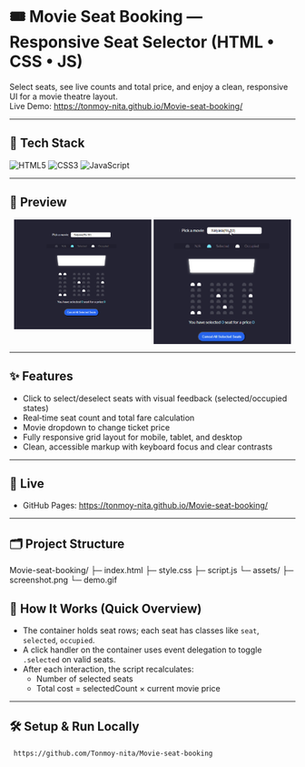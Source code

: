 # 🎟️ Movie Seat Booking — Responsive Seat Selector (HTML • CSS • JS)

Select seats, see live counts and total price, and enjoy a clean, responsive UI for a movie theatre layout.  
Live Demo: https://tonmoy-nita.github.io/Movie-seat-booking/

---

## 🧪 Tech Stack

![HTML5](https://img.shields.io/badge/HTML5-E34F26?logo=html5&logoColor=ffffff&style=for-the-badge)
![CSS3](https://img.shields.io/badge/CSS3-1572B6?logo=css3&logoColor=ffffff&style=for-the-badge)
![JavaScript](https://img.shields.io/badge/JavaScript-F7DF1E?logo=javascript&logoColor=000000&style=for-the-badge)

---

## 📸 Preview

<p align="center">
  <img src="./assets/screenshot.png" alt="Movie Seat Booking screenshot" width="400" style="max-width:48%; vertical-align:top;">
  <img src="./assets/demo.gif" alt="Seat selection demo" width="400" style="max-width:48%; vertical-align:top;">
</p>

---

## ✨ Features

- Click to select/deselect seats with visual feedback (selected/occupied states)
- Real‑time seat count and total fare calculation
- Movie dropdown to change ticket price
- Fully responsive grid layout for mobile, tablet, and desktop
- Clean, accessible markup with keyboard focus and clear contrasts

---

## 🚀 Live

- GitHub Pages: https://tonmoy-nita.github.io/Movie-seat-booking/

---

## 🗂️ Project Structure

Movie-seat-booking/
├─ index.html
├─ style.css
├─ script.js
└─ assets/
├─ screenshot.png
└─ demo.gif

## 🧭 How It Works (Quick Overview)

- The container holds seat rows; each seat has classes like `seat`, `selected`, `occupied`.
- A click handler on the container uses event delegation to toggle `.selected` on valid seats.
- After each interaction, the script recalculates:
  - Number of selected seats
  - Total cost = selectedCount × current movie price

---

## 🛠️ Setup & Run Locally

     https://github.com/Tonmoy-nita/Movie-seat-booking
